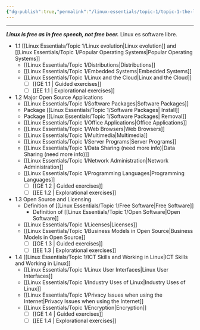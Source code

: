 ```yaml
---
{"dg-publish":true,"permalink":"/linux-essentials/topic-1/topic-1-the-linux-community-and-a-career-in-open-source/","pinned":"true","noteIcon":"1"}
---
```


---
___Linux is free as in free speech, not free beer.___ Linux es software libre.

- 1.1 [[Linux Essentials/Topic 1/Linux evolution\|Linux evolution]] and [[Linux Essentials/Topic 1/Popular Operating Systems\|Popular Operating Systems]]
	-  [[Linux Essentials/Topic 1/Distributions\|Distributions]]
	-  [[Linux Essentials/Topic 1/Embedded Systems\|Embedded Systems]]
	-  [[Linux Essentials/Topic 1/Linux and the Cloud\|Linux and the Cloud]]
		- [ ] [[GE 1.1 \| Guided exercises]]
		- [ ] [[EE 1.1 \| Explorational exercises]]

- 1.2 Major Open Source Applications
	-  [[Linux Essentials/Topic 1/Software Packages\|Software Packages]]
	-  Package [[Linux Essentials/Topic 1/Software Packages\| Install]]
	-  Package [[Linux Essentials/Topic 1/Software Packages\| Removal]]
	-  [[Linux Essentials/Topic 1/Office Applications\|Office Applications]]
	-  [[Linux Essentials/Topic 1/Web Browsers\|Web Browsers]]
	-  [[Linux Essentials/Topic 1/Multimedia\|Multimedia]]
	-  [[Linux Essentials/Topic 1/Server Programs\|Server Programs]]
	-  [[Linux Essentials/Topic 1/Data Sharing (need more info)\|Data Sharing (need more info)]]
	-  [[Linux Essentials/Topic 1/Network Administration\|Network Administration]]
	-  [[Linux Essentials/Topic 1/Programming Languages\|Programming Languages]]
		- [ ] [[GE 1.2 \| Guided exercises]]
		- [ ] [[EE 1.2 \| Explorational exercises]]

- 1.3 Open Source and Licensing
	-  Definition of [[Linux Essentials/Topic 1/Free Software\|Free Software]]
		-  Definition of [[Linux Essentials/Topic 1/Open Software\|Open Software]]
	-  [[Linux Essentials/Topic 1/Licenses\|Licenses]]
	-  [[Linux Essentials/Topic 1/Business Models in Open Source\|Business Models in Open Source]]
		- [ ] [[GE 1.3 \| Guided exercises]]
		- [ ] [[EE 1.3 \| Explorational exercises]]

- 1.4 [[Linux Essentials/Topic 1/ICT Skills and Working in Linux\|ICT Skills and Working in Linux]]
	-  [[Linux Essentials/Topic 1/Linux User Interfaces\|Linux User Interfaces]]
	-  [[Linux Essentials/Topic 1/Industry Uses of Linux\|Industry Uses of Linux]]
	-  [[Linux Essentials/Topic 1/Privacy Issues when using the Internet\|Privacy Issues when using the Internet]]
	-  [[Linux Essentials/Topic 1/Encryption\|Encryption]]
		- [ ] [[GE 1.4 \| Guided exercises]]
		- [ ] [[EE 1.4 \| Explorational exercises]]